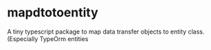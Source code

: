 # mapdtotoentity
A tiny typescript package to map data transfer objects to entity class. (Especially TypeOrm entities
